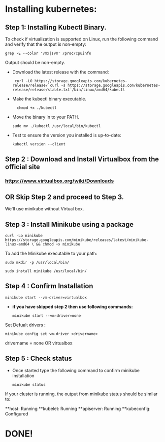
# **Installing kubernetes**:

## Step 1: Installing Kubectl Binary.

To check if virtualization is supported on Linux, run the following command and verify that the output is non-empty:

    grep -E --color 'vmx|svm' /proc/cpuinfo
Output should be non-empty.

 - Download the latest release with the command:

	    curl -LO https://storage.googleapis.com/kubernetes-release/release/`curl -s https://storage.googleapis.com/kubernetes-release/release/stable.txt`/bin/linux/amd64/kubectl

- Make the kubectl binary executable.

	    chmod +x ./kubectl

- Move the binary in to your PATH.
 
	  sudo mv ./kubectl /usr/local/bin/kubectl

- Test to ensure the version you installed is up-to-date:

	  kubectl version --client

## Step 2 : Download and Install Virtualbox from the official site 
### https://www.virtualbox.org/wiki/Downloads 

## OR Skip Step 2 and proceed to Step 3.
We'll use minikube without Virtual box.

## Step 3 : Install Minikube using a package

    curl -Lo minikube https://storage.googleapis.com/minikube/releases/latest/minikube-linux-amd64 \ && chmod +x minikube

To add the Minikube executable to your path:

    sudo mkdir -p /usr/local/bin/

	sudo install minikube /usr/local/bin/

## Step 4 : Confirm Installation

	minikube start --vm-driver=virtualbox
- **if you have skipped step 2 then use following commands:**

	  minikube start --vm-driver=none

Set Defualt drivers :

	minikube config set vm-driver <drivername>
 drivername =  none OR virtualbox


## Step 5 : Check status

- Once started type the following command to confirm minikube installation

	  minikube status

If your cluster is running, the output from minikube status should be similar to:

**host: Running 
**kubelet: Running
**apiserver: Running
**kubeconfig: Configured

# DONE!

